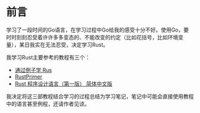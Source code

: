 # 前言
学习了一段时间的Go语言，在学习过程中Go给我的感受十分不好。使用Go，要时时刻刻忍受着许许多多变态的、不能改变的约定（比如花括号，比如环境变量），某日我实在无法忍受，决定学习Rust。  

我学习Rust主要参考的教程有三个：
* [通过例子学 Rus](https://rustwiki.org/zh-CN/rust-by-example/index.html)
* [RustPrimer](https://rustcc.gitbooks.io/rustprimer/)
* [Rust 程序设计语言（第一版） 简体中文版](https://kaisery.gitbooks.io/rust-book-chinese/content/)

我决定将这三部教程结合学习的过程总结为学习笔记，笔记中可能会直接使用教程中的语言甚至例程，还请作者见谅。